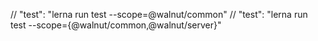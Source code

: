 // "test": "lerna run test --scope=@walnut/common"
// "test": "lerna run test --scope={@walnut/common,@walnut/server}"
